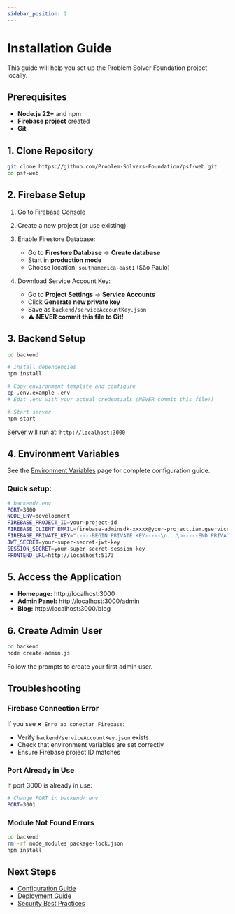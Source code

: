```yaml
---
sidebar_position: 2
---
```


# Installation Guide

This guide will help you set up the Problem Solver Foundation project locally.

## Prerequisites

- **Node.js 22+** and npm
- **Firebase project** created
- **Git**

## 1. Clone Repository

```bash
git clone https://github.com/Problem-Solvers-Foundation/psf-web.git
cd psf-web
```

## 2. Firebase Setup

1. Go to [Firebase Console](https://console.firebase.google.com/)
2. Create a new project (or use existing)
3. Enable Firestore Database:
   - Go to **Firestore Database** → **Create database**
   - Start in **production mode**
   - Choose location: `southamerica-east1` (São Paulo)

4. Download Service Account Key:
   - Go to **Project Settings** → **Service Accounts**
   - Click **Generate new private key**
   - Save as `backend/serviceAccountKey.json`
   - ⚠️ **NEVER commit this file to Git!**

## 3. Backend Setup

```bash
cd backend

# Install dependencies
npm install

# Copy environment template and configure
cp .env.example .env
# Edit .env with your actual credentials (NEVER commit this file!)

# Start server
npm start
```

Server will run at: `http://localhost:3000`

## 4. Environment Variables

See the [Environment Variables](./environment-variables.md) page for complete configuration guide.

### Quick setup:

```bash
# backend/.env
PORT=3000
NODE_ENV=development
FIREBASE_PROJECT_ID=your-project-id
FIREBASE_CLIENT_EMAIL=firebase-adminsdk-xxxxx@your-project.iam.gserviceaccount.com
FIREBASE_PRIVATE_KEY="-----BEGIN PRIVATE KEY-----\n...\n-----END PRIVATE KEY-----\n"
JWT_SECRET=your-super-secret-jwt-key
SESSION_SECRET=your-super-secret-session-key
FRONTEND_URL=http://localhost:5173
```

## 5. Access the Application

- **Homepage:** http://localhost:3000
- **Admin Panel:** http://localhost:3000/admin
- **Blog:** http://localhost:3000/blog

## 6. Create Admin User

```bash
cd backend
node create-admin.js
```

Follow the prompts to create your first admin user.

## Troubleshooting

### Firebase Connection Error

If you see `❌ Erro ao conectar Firebase`:
- Verify `backend/serviceAccountKey.json` exists
- Check that environment variables are set correctly
- Ensure Firebase project ID matches

### Port Already in Use

If port 3000 is already in use:
```bash
# Change PORT in backend/.env
PORT=3001
```

### Module Not Found Errors

```bash
cd backend
rm -rf node_modules package-lock.json
npm install
```

## Next Steps

- [Configuration Guide](./configuration.md)
- [Deployment Guide](./deployment.md)
- [Security Best Practices](./security.md)
